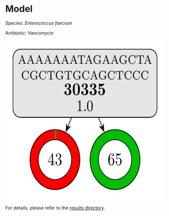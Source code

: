 
# Model

Species: *Enterococcus faecium*

Antibiotic: Vancomycin

<img src="./model.png" width=500 height=500 />

For details, please refer to the [results directory](../../../../../results/cart_b/enterococcus%20faecium/vancomycin/repeat_3/).

